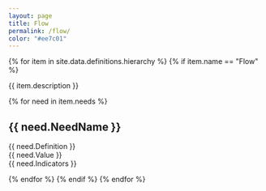 ```yaml
---
layout: page
title: Flow
permalink: /flow/
color: "#ee7c01"
---
```


<div>
  {% for item in site.data.definitions.hierarchy %}
    {% if item.name == "Flow" %}
    <p>{{ item.description }}</p>
      {% for need in item.needs %}
        <h2>{{ need.NeedName }}</h2>
        <p>
            {{ need.Definition }}<br />
            {{ need.Value }}<br />
            {{ need.Indicators }}
        </p>
      {% endfor %}
    {% endif %}
  {% endfor %}
</div>
